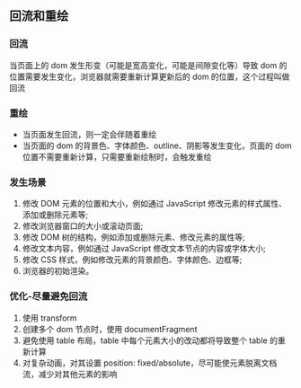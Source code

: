 ## 回流和重绘

### 回流

当页面上的 dom 发生形变（可能是宽高变化，可能是间隙变化等）导致 dom 的位置需要发生变化，浏览器就需要重新计算更新后的 dom 的位置，这个过程叫做回流

### 重绘

- 当页面发生回流，则一定会伴随着重绘
- 当页面的 dom 的背景色、字体颜色、outline、阴影等发生变化，页面的 dom 位置不需要重新计算，只需要重新绘制时，会触发重绘

### 发生场景

1. 修改 DOM 元素的位置和大小，例如通过 JavaScript 修改元素的样式属性、添加或删除元素等;
2. 修改浏览器窗口的大小或滚动页面;
3. 修改 DOM 树的结构，例如添加或删除元素、修改元素的属性等;
4. 修改文本内容，例如通过 JavaScript 修改文本节点的内容或字体大小;
5. 修改 CSS 样式，例如修改元素的背景颜色、字体颜色、边框等;
6. 浏览器的初始渲染。

### 优化-尽量避免回流

1. 使用 transform
2. 创建多个 dom 节点时，使用 documentFragment
3. 避免使用 table 布局，table 中每个元素大小的改动都将导致整个 table 的重新计算
4. 对复杂动画，对其设置 position: fixed/absolute，尽可能使元素脱离文档流，减少对其他元素的影响
